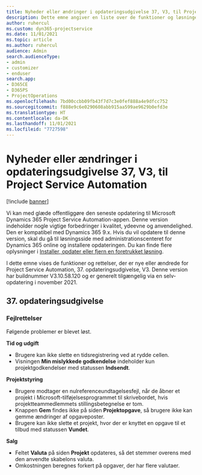 ```yaml
---
title: Nyheder eller ændringer i opdateringsudgivelse 37, V3, til Project Service Automation
description: Dette emne angiver en liste over de funktioner og løsninger, der er tilgængelige i Microsoft Dynamics 365 Project Service Automation opdateringsversion 37, V3.
author: ruhercul
ms.custom: dyn365-projectservice
ms.date: 11/01/2021
ms.topic: article
ms.author: ruhercul
audience: Admin
search.audienceType:
- admin
- customizer
- enduser
search.app:
- D365CE
- D365PS
- ProjectOperations
ms.openlocfilehash: 7bd00ccbb09fb43f7d7c3e0fef888a4e9dfcc752
ms.sourcegitcommit: f888e9c6e0290608abb915aa599ae9629b0efd3e
ms.translationtype: HT
ms.contentlocale: da-DK
ms.lasthandoff: 11/01/2021
ms.locfileid: "7727598"
---
```

# <a name="whats-new-or-changed-in-project-service-automation-update-release-37-v3"></a>Nyheder eller ændringer i opdateringsudgivelse 37, V3, til Project Service Automation

[!include [banner](../includes/psa-now-project-operations.md)]

Vi kan med glæde offentliggøre den seneste opdatering til Microsoft Dynamics 365 Project Service Automation-appen. Denne version indeholder nogle vigtige forbedringer i kvalitet, ydeevne og anvendelighed. Den er kompatibel med Dynamics 365 9.x. Hvis du vil opdatere til denne version, skal du gå til løsningsside med administrationscenteret for Dynamics 365 online og installere opdateringen. Du kan finde flere oplysninger i [Installer, opdater eller fjern en foretrukket løsning](/power-platform/admin/install-remove-preferred-solution).

I dette emne vises de funktioner og rettelser, der er nye eller ændrede for Project Service Automation, 37. opdateringsudgivelse, V3. Denne version har buildnummer V3.10.58.120 og er generelt tilgængelig via en selv-opdatering i november 2021.

## <a name="update-release-37"></a>37. opdateringsudgivelse

### <a name="bug-fixes"></a>Fejlrettelser

Følgende problemer er blevet løst.

**Tid og udgift**
- Brugere kan ikke slette en tidsregistrering ved at rydde cellen.
- Visningen **Min mislykkede godkendelse** indeholder kun projektgodkendelser med statussen **Indsendt**.

**Projektstyring**
- Brugere modtager en nulreferenceundtagelsesfejl, når de åbner et projekt i Microsoft-tilføjelsesprogrammet til skrivebordet, hvis projektteammedlemmets stillingsbetegnelse er tom.
- Knappen **Gem** findes ikke på siden **Projektopgave**, så brugere ikke kan gemme ændringer af opgaveposter.
- Brugere kan ikke slette et projekt, hvor der er knyttet en opgave til et tilbud med statussen **Vundet**.

**Salg**
- Feltet **Valuta** på siden **Projekt** opdateres, så det stemmer overens med den anvendte skabelons valuta.
- Omkostningen beregnes forkert på opgaver, der har flere valutaer.
